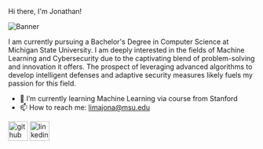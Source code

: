 Hi there, I'm Jonathan!

![Banner](https://github.com/limajona/limajona/assets/143369971/f9da6765-535b-4d75-b7f3-fb533e0eb5c2)

I am currently pursuing a Bachelor's Degree in Computer Science at Michigan State University. I am deeply interested in the fields of Machine Learning and Cybersecurity due to the captivating blend of problem-solving and innovation it offers. The prospect of leveraging advanced algorithms to develop intelligent defenses and adaptive security measures likely fuels my passion for this field.

- 🌱 I’m currently learning Machine Learning via course from Stanford 
- 📫 How to reach me: limajona@msu.edu 


[<img src='https://cdn.jsdelivr.net/npm/simple-icons@3.0.1/icons/github.svg' alt='github' height='40'>](https://github.com/limajona)  [<img src='https://cdn.jsdelivr.net/npm/simple-icons@3.0.1/icons/linkedin.svg' alt='linkedin' height='40'>](https://www.linkedin.com/in/https://www.linkedin.com/in/jonathan-lima-de-paula-652319293//)  
